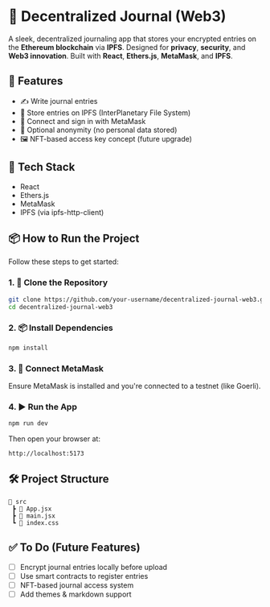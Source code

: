 # 📝 Decentralized Journal (Web3)

A sleek, decentralized journaling app that stores your encrypted entries on the **Ethereum blockchain** via **IPFS**. Designed for **privacy**, **security**, and **Web3 innovation**. Built with **React**, **Ethers.js**, **MetaMask**, and **IPFS**.

## 🚀 Features

- ✍️ Write journal entries
- 🔐 Store entries on IPFS (InterPlanetary File System)
- 🦊 Connect and sign in with MetaMask
- 🧿 Optional anonymity (no personal data stored)
- 🖼️ NFT-based access key concept (future upgrade)

## 🔧 Tech Stack

- React
- Ethers.js
- MetaMask
- IPFS (via ipfs-http-client)

## 📦 How to Run the Project

Follow these steps to get started:

### 1. 📁 Clone the Repository
```bash
git clone https://github.com/your-username/decentralized-journal-web3.git
cd decentralized-journal-web3
```

### 2. 📦 Install Dependencies
```bash
npm install
```

### 3. 🦊 Connect MetaMask
Ensure MetaMask is installed and you're connected to a testnet (like Goerli).

### 4. ▶️ Run the App
```bash
npm run dev
```
Then open your browser at:
```
http://localhost:5173
```

## 🛠️ Project Structure

```
📁 src
 ┣ 📄 App.jsx
 ┣ 📄 main.jsx
 ┗ 📄 index.css
```

## ✅ To Do (Future Features)
- [ ] Encrypt journal entries locally before upload
- [ ] Use smart contracts to register entries
- [ ] NFT-based journal access system
- [ ] Add themes & markdown support
